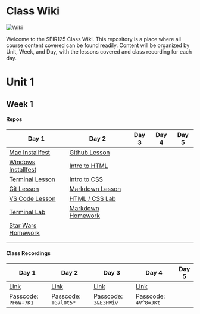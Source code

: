 # Class Wiki

![Wiki](https://media.wired.com/photos/5955ac6b5992c54331ac161b/191:100/pass/2000px-Wikipedia-logo-v2-en-F.jpg)

Welcome to the SEIR125 Class Wiki. This repository is a place where all course content covered can be found readily. Content will be organized by Unit, Week, and Day, with the lessons covered and class recording for each day.

# Unit 1
## Week 1

#### Repos
| Day 1 | Day 2 | Day 3 | Day 4 | Day 5 |
|---|---|---|---|---|
| [Mac Installfest](https://github.com/SEI-R-1-25/InstallFest_Mac)  | [Github Lesson](https://github.com/SEI-R-1-25/u1_lesson_github)  | []()  | []()  | []()  |
| [Windows Installfest](https://github.com/SEI-R-1-25/Installfest_Windows)  | [Intro to HTML](https://github.com/SEI-R-1-25/u1_lesson_intro_HTML)  | []()  | []()  | []()  |
| [Terminal Lesson](https://github.com/SEI-R-1-25/u1_lesson_terminal)  | [Intro to CSS](https://github.com/SEI-R-1-25/u1_lesson_intro_CSS)  | []()  | []()  | []()  |
| [Git Lesson](https://github.com/SEI-R-1-25/u1_lesson_git)  | [Markdown Lesson](https://github.com/SEI-R-1-25/u1_lesson_markdown)  | []()  | []()  | []()  |
| [VS Code Lesson](https://github.com/SEI-R-1-25/u1_lesson_VSCode)  | [HTML / CSS Lab](https://github.com/SEI-R-1-25/u1_lab_html_css_exercise)  | []()  | []()  | []()  |
| [Terminal Lab](https://github.com/SEI-R-1-25/u1_lab_git_practice)  | [Markdown Homework](https://github.com/SEI-R-1-25/u1_hw_markdown)  |   |   |   |
| [Star Wars Homework](https://github.com/SEI-R-1-25/u1_hw_star_wars)  |   |   |   |   |
|   |   |   |   |   |
|   |   |   |   |   |

#### Class Recordings
| Day 1 | Day 2 | Day 3 | Day 4 | Day 5 |
|---|---|---|---|---|
| [Link](https://generalassembly.zoom.us/rec/share/cuppGd8LGCZvNQZEUjs65PSO4P92t9Pm2br3QCg1Rw_UGPkACY8cBz6WkAfMFcby.FpgtJwRn36IK0rv4)  | [Link](https://generalassembly.zoom.us/rec/share/ZkhRcd8pU4aiAx9b0HQWxXr6XmrMlijc6QC7K2L8eZxYzt1Jkz0U2u0nQaccdG5s.xx6OyiwyvRw912eh)  | [Link](https://generalassembly.zoom.us/rec/share/-lnFJEnqXhqWzuG9SL-1VSm4pFzeo4oEDrhGWlESF6AoCqQp72am1DM8x-sxKrCJ.uI5D4lkuFdT9iWIe)  | [Link](https://generalassembly.zoom.us/rec/share/2q6_CqMjN-tYSQgRL6YUtlgrc9uCCAjUHAMksQNJlHuQ4nyo6tPTHcUqq_r1Xs1G.HMxMszVD-fEaGh43)  |   |
| Passcode: `PF6W+7K1`  | Passcode: `TG7l0t5*`  | Passcode: `3&E3HWiv`  | Passcode: `4V^8=JKt`  |   |
